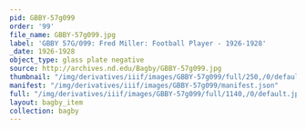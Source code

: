 ```yaml
---
pid: GBBY-57g099
order: '99'
file_name: GBBY-57g099.jpg
label: 'GBBY 57G/099: Fred Miller: Football Player - 1926-1928'
_date: 1926-1928
object_type: glass plate negative
source: http://archives.nd.edu/Bagby/GBBY-57g099.jpg
thumbnail: "/img/derivatives/iiif/images/GBBY-57g099/full/250,/0/default.jpg"
manifest: "/img/derivatives/iiif/images/GBBY-57g099/manifest.json"
full: "/img/derivatives/iiif/images/GBBY-57g099/full/1140,/0/default.jpg"
layout: bagby_item
collection: bagby
---
```


